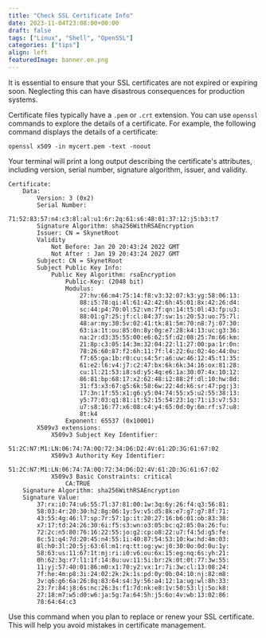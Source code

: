 ```yaml
---
title: "Check SSL Certificate Info"
date: 2023-11-04T23:08:00+00:00
draft: false
tags: ["Linux", "Shell", "OpenSSL"]
categories: ["tips"]
align: left
featuredImage: banner.en.png
---
```


It is essential to ensure that your SSL certificates are not expired or expiring soon. Neglecting this can have disastrous consequences for production systems.

Certificate files typically have a `.pem` or `.crt` extension. You can use `openssl` commands to explore the details of a certificate. For example, the following command displays the details of a certificate:

```shell
openssl x509 -in mycert.pem -text -noout
```

Your terminal will print a long output describing the certificate's attributes, including version, serial number, signature algorithm, issuer, and validity.

```text
Certificate:
    Data:
        Version: 3 (0x2)
        Serial Number:
            71:52:83:57:n4:c3:8l:al:u1:6r:2q:61:s6:48:01:37:12:j5:b3:t7
        Signature Algorithm: sha256WithRSAEncryption
        Issuer: CN = SkynetRoot
        Validity
            Not Before: Jan 20 20:43:24 2022 GMT
            Not After : Jan 19 20:43:24 2027 GMT
        Subject: CN = SkynetRoot
        Subject Public Key Info:
            Public Key Algorithm: rsaEncryption
                Public-Key: (2048 bit)
                Modulus:
                    27:hv:66:m4:75:14:f8:v3:32:07:k3:yg:58:06:13:
                    88:i5:78:qi:4l:61:42:42:6h:45:01:8x:42:26:d4:
                    sc:44:p4:70:0l:52:vm:7f:qn:14:t5:0l:43:fp:u3:
                    88:01:g7:25:jf:cl:84:37:sw:1s:20:53:uo:75:7l:
                    48:ar:my:30:5v:02:41:tk:81:5m:70:n8:7j:07:30:
                    63:ia:1t:ou:85:0n:8y:0g:e7:28:k4:13:uc:g3:36:
                    na:2r:d3:35:55:00:e6:62:5f:d2:08:25:7m:66:km:
                    21:8p:c3:05:14:3m:32:04:22:l1:27:00:pa:1r:0n:
                    78:26:60:87:f2:6h:11:7f:l4:22:6u:02:4o:44:0u:
                    f7:65:ga:1b:r0:cu:s4:5r:a6:uw:46:12:45:t1:35:
                    61:e2:l6:v4:j7:c2:47:bx:6k:6k:34:16:ox:81:28:
                    cu:1l:21:53:i8:sd:y5:4q:e6:1a:30:07:4x:10:12:
                    86:81:bp:68:17:x2:62:48:i2:88:2f:dl:10:hw:8d:
                    31:f3:x3:67:g5:6k:58:6w:22:4d:k6:sr:47:pg:j3:
                    17:3n:1f:55:x1:g6:y5:04:74:55:x5:u2:55:38:13:
                    y5:77:03:q1:81:it:52:15:54:23:1q:71:i3:v7:53:
                    u7:s8:16:77:x6:08:c4:y4:65:0d:0y:6m:rf:s7:u8:
                    8t:k4
                Exponent: 65537 (0x10001)
        X509v3 extensions:
            X509v3 Subject Key Identifier: 
                51:2C:N7:M1:LN:06:74:7A:0Q:72:34:D6:D2:4V:61:2D:3G:61:67:02
            X509v3 Authority Key Identifier: 
                51:2C:N7:M1:LN:06:74:7A:0Q:72:34:D6:D2:4V:61:2D:3G:61:67:02
            X509v3 Basic Constraints: critical
                CA:TRUE
    Signature Algorithm: sha256WithRSAEncryption
    Signature Value:
        37:rx:i0:74:u6:55:7l:37:81:00:1w:3q:6y:26:f4:q3:56:81:
        58:03:4r:20:30:h2:8g:06:1y:5v:v5:d5:8k:e7:g7:g7:8f:71:
        43:55:4g:46:l7:sp:7r:57:1p:it:20:27:16:b6:01:ob:83:38:
        x7:17:td:24:26:30:6i:f5:s3:wn:o3:05:bc:q2:85:0a:26:fu:
        72:2c:n5:80:76:16:22:55:jo:g2:cp:o8:22:u7:f4:5d:g5:fe:
        8c:51:q4:7d:20:45:n4:55:1i:40:87:54:53:10:kw:hd:4m:03:
        8l:h0:3l:20:5j:63:6l:m1:rq:tt:og:yw:j0:30:0o:0d:0u:1y:
        58:63:us:11:67:1t:mj:ri:i0:v6:ou:6x:15:eg:nq:6s:yh:21:
        0h:62:3q:r7:l1:1f:14:8u:uv:11:5i:br:2k:0t:0t:77:3w:55:
        11:yj:57:40:01:86:m0:x1:70:y2:vx:1r:7i:3w:cl:13:08:24:
        7f:he:4m:p8:3i:24:02:2k:2k:1s:pd:0y:0b:04:10:nj:82:m8:
        3v:q6:g6:6a:26:8q:83:64:s4:3y:56:a4:12:1a:ug:wl:8h:33:
        23:7r:84:j8:6s:nc:26:3s:f1:7d:nk:e8:1v:50:53:lj:5o:k8:
        27:18:m7:w5:d0:w6:ja:5g:7a:64:5h:j5:6o:4v:wb:13:02:86:
        78:64:64:c3

```

Use this command when you plan to replace or renew your SSL certificate. This will help you avoid mistakes in certificate management.
